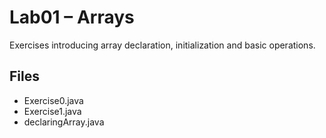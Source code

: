# Lab01 – Arrays

Exercises introducing array declaration, initialization and basic operations.

## Files
- Exercise0.java
- Exercise1.java
- declaringArray.java
